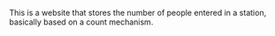 This is a website that stores the number of people entered in a station, basically based on a count mechanism.

